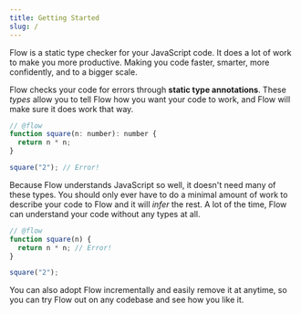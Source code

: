 ```yaml
---
title: Getting Started
slug: /
---
```


Flow is a static type checker for your JavaScript code. It does a lot of work
to make you more productive. Making you code faster, smarter, more confidently,
and to a bigger scale.

Flow checks your code for errors through **static type annotations**. These
_types_ allow you to tell Flow how you want your code to work, and Flow will
make sure it does work that way.

```js flow-check
// @flow
function square(n: number): number {
  return n * n;
}

square("2"); // Error!
```

Because Flow understands JavaScript so well, it doesn't need many of these
types. You should only ever have to do a minimal amount of work to describe your
code to Flow and it will _infer_ the rest. A lot of the time, Flow can
understand your code without any types at all.

```js flow-check
// @flow
function square(n) {
  return n * n; // Error!
}

square("2");
```

You can also adopt Flow incrementally and easily remove it at
anytime, so you can try Flow out on any codebase and see how you like it.
